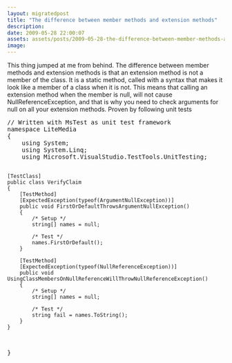 ```yaml
---
layout: migratedpost
title: "The difference between member methods and extension methods"
description:
date: 2009-05-28 22:00:07
assets: assets/posts/2009-05-28-the-difference-between-member-methods-and-extension-methods
image: 
---
```


<p>This thing jumped at me from behind.  The difference between member methods and extension methods is that an extension method is not a member of the class. It is a static method, called with a syntax that makes it look like a member of a class when it is not.  This means that calling an extension method when the member is null, will not cause NullReferenceException, and that is why you need to check arguments for null on all your extension methods.  Proven by following unit tests</p>
<pre class="brush:csharp">// Written with MsTest as unit test framework
namespace LiteMedia
{
    using System;
    using System.Linq;
    using Microsoft.VisualStudio.TestTools.UnitTesting;

    [TestClass]
    public class VerifyClaim
    {
        [TestMethod]
        [ExpectedException(typeof(ArgumentNullException))]
        public void FirstOrDefaultThrowsArgumentNullException()
        {
            /* Setup */
            string[] names = null;

            /* Test */
            names.FirstOrDefault();
        }

        [TestMethod]
        [ExpectedException(typeof(NullReferenceException))]
        public void UsingClassMembersOnNullReferenceWillThrowNullReferenceException()
        {
            /* Setup */
            string[] names = null;

            /* Test */
            string fail = names.ToString();
        }
    }
}</pre>
